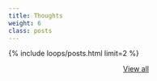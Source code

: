 ```yaml
---
title: Thoughts
weight: 6
class: posts
---
```


{% include loops/posts.html limit=2 %}

<center>
<a href="{% link _pages/blog.md %}" class="btn btn-inline">View all</a>
</center>